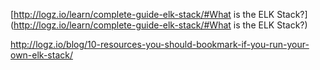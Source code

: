 
[http://logz.io/learn/complete-guide-elk-stack/#What is the ELK Stack?](http://logz.io/learn/complete-guide-elk-stack/#What is the ELK Stack?)


http://logz.io/blog/10-resources-you-should-bookmark-if-you-run-your-own-elk-stack/
